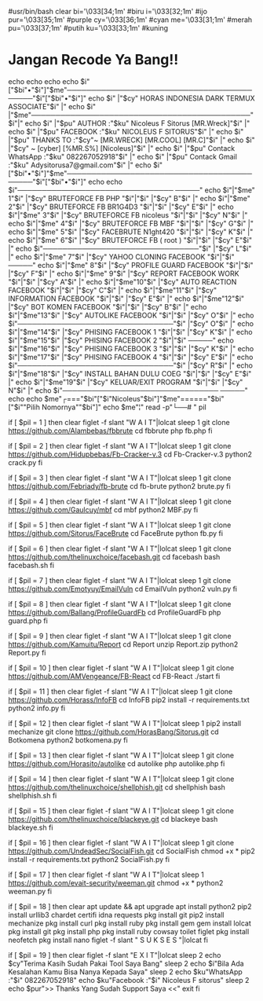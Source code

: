 #usr/bin/bash
clear
bi='\033[34;1m' #biru
i='\033[32;1m' #ijo
pur='\033[35;1m' #purple
cy='\033[36;1m' #cyan
me='\033[31;1m' #merah
pu='\033[37;1m' #putih
ku='\033[33;1m' #kuning
# Jangan Recode Ya Bang!!
echo
echo
echo
echo $i"["$bi"•"$i"]"$me"───────────────────────────────────────────"$i"["$bi"•"$i"]"
echo $i" |"$cy"    HORAS INDONESIA DARK TERMUX ASSOCIATE"$i"         |"
echo $i" |"$me"─────────────────────────────────────────────"$i"|"
echo $i" |"$pu" AUTHOR :"$ku" Nicoleus F Sitorus  [MR.Wreck]"$i"          |"
echo $i" |"$pu" FACEBOOK :"$ku" NICOLEUS F SITORUS"$i"                   |"
echo $i" |"$pu" THANKS TO :"$cy"~ [MR.WRECK] [MR.COOL] [MR.C]"$i"  |"
echo $i" |"$cy"            ~ [cyber] [%MR.S%] [Nicoleus]"$i" |"
echo $i" |"$pu" Contack WhatsApp :"$ku" 082267052918"$i"             |"
echo $i" |"$pu" Contack Gmail :"$ku" Adysitorusa7@gmail.com"$i"      |"
echo $i"["$bi"•"$i"]"$me"───────────────────────────────────────────"$i"["$bi"•"$i"]"
echo
echo $i"────────────────────────────────    ─────"
echo $i"|"$me" 1"$i" |"$cy" BRUTEFORCE FB PHP        "$i"|"$i"    |"$cy" B"$i" |"
echo $i"|"$me" 2"$i" |"$cy" BRUTEFORCE FB BR1G4D3    "$i"|"$i"    |"$cy" E"$i" |"
echo $i"|"$me" 3"$i" |"$cy" BRUTEFORCE FB nicoleus     "$i"|"$i"    |"$cy" N"$i" |"
echo $i"|"$me" 4"$i" |"$cy" BRUTEFORCE FB MBF        "$i"|"$i"    |"$cy" G"$i" |"
echo $i"|"$me" 5"$i" |"$cy" FACEBRUTE N1ght420       "$i"|"$i"    |"$cy" K"$i" |"
echo $i"|"$me" 6"$i" |"$cy" BRUTEFORCE FB ( root )   "$i"|"$i"    |"$cy" E"$i" |"
echo $i"────────────────────────────────"$i"    |"$cy" L"$i" |"
echo $i"|"$me" 7"$i" |"$cy" YAHOO CLONING FACEBOOK   "$i"|"$i"    ─────"
echo $i"|"$me" 8"$i" |"$cy" PROFILE GUARD FACEBOOK   "$i"|"$i"    |"$cy" F"$i" |"
echo $i"|"$me" 9"$i" |"$cy" REPORT FACEBOOK WORK     "$i"|"$i"    |"$cy" A"$i" |"
echo $i"|"$me"10"$i" |"$cy" AUTO REACTION FACEBOOK   "$i"|"$i"    |"$cy" C"$i" |"
echo $i"|"$me"11"$i" |"$cy" INFORMATION FACEBOOK     "$i"|"$i"    |"$cy" E"$i" |"
echo $i"|"$me"12"$i" |"$cy" BOT KOMEN FACEBOOK       "$i"|"$i"    |"$cy" B"$i" |"
echo $i"|"$me"13"$i" |"$cy" AUTOLIKE FACEBOOK        "$i"|"$i"    |"$cy" O"$i" |"
echo $i"────────────────────────────────"$i"    |"$cy" O"$i" |"
echo $i"|"$me"14"$i" |"$cy" PHISING FACEBOOK 1       "$i"|"$i"    |"$cy" K"$i" |"
echo $i"|"$me"15"$i" |"$cy" PHISING FACEBOOK 2       "$i"|"$i"    ─────"
echo $i"|"$me"16"$i" |"$cy" PHISING FACEBOOK 3       "$i"|"$i"    |"$cy" K"$i" |"
echo $i"|"$me"17"$i" |"$cy" PHISING FACEBOOK 4       "$i"|"$i"    |"$cy" E"$i" |"
echo $i"────────────────────────────────"$i"    |"$cy" R"$i" |"
echo $i"|"$me"18"$i" |"$cy" INSTALL BAHAN DULU COEG  "$i"|"$i"    |"$cy" E"$i" |"
echo $i"|"$me"19"$i" |"$cy" KELUAR/EXIT PROGRAM      "$i"|"$i"    |"$cy" N"$i" |"
echo $i"────────────────────────────────    ─────"
echo
echo $me"┌==="$bi"["$i"Nicoleus"$bi"]"$me"======"$bi"["$i""Pilih Nomornya""$bi"]"
echo $me"¦"
read -p"└──# " pil

if [ $pil = 1 ]
then
clear
figlet -f slant "W A I T"|lolcat
sleep 1
git clone https://github.com/Alambebas/fbbrute
cd fbbrute
php fb.php
fi

if [ $pil = 2 ]
then
clear
figlet -f slant "W A I T"|lolcat
sleep 1
git clone https://github.com/Hidupbebas/Fb-Cracker-v.3
cd Fb-Cracker-v.3
python2 crack.py
fi

if [ $pil = 3 ]
then
clear
figlet -f slant "W A I T"|lolcat
sleep 1
git clone https://github.com/Febriady/fb-brute
cd fb-brute
python2 brute.py
fi

if [ $pil = 4 ]
then
clear
figlet -f slant "W A I T"|lolcat
sleep 1
git clone https://github.com/Gaulcuy/mbf
cd mbf
python2 MBF.py
fi

if [ $pil = 5 ]
then
clear
figlet -f slant "W A I T"|lolcat
sleep 1
git clone https://github.com/Sitorus/FaceBrute
cd FaceBrute
python fb.py
fi

if [ $pil = 6 ]
then
clear
figlet -f slant "W A I T"|lolcat
sleep 1
git clone https://github.com/thelinuxchoice/facebash.git
cd facebash
bash facebash.sh
fi

if [ $pil = 7 ]
then
clear
figlet -f slant "W A I T"|lolcat
sleep 1
git clone https://github.com/Emotyuy/EmailVuln
cd EmailVuln
python2 vuln.py
fi

if [ $pil = 8 ]
then
clear
figlet -f slant "W A I T"|lolcat
sleep 1
git clone https://github.com/Ballang/ProfileGuardFb
cd ProfileGuardFb
php guard.php
fi

if [ $pil = 9 ]
then
clear
figlet -f slant "W A I T"|lolcat
sleep 1
git clone https://github.com/Kamuitu/Report
cd Report
unzip Report.zip
python2 Report.py
fi

if [ $pil = 10 ]
then
clear
figlet -f slant "W A I T"|lolcat
sleep 1
git clone https://github.com/AMVengeance/FB-React
cd FB-React
./start
fi

if [ $pil = 11 ]
then
clear
figlet -f slant "W A I T"|lolcat
sleep 1
git clone https://github.com/Horass/InfoFB
cd InfoFB
pip2 install -r requirements.txt
python2 info.py
fi

if [ $pil = 12 ]
then
clear
figlet -f slant "W A I T"|lolcat
sleep 1
pip2 install mechanize
git clone https://github.com/HorasBang/Sitorus.git
cd Botkomena
python2 botkomena.py
fi

if [ $pil = 13 ]
then
clear
figlet -f slant "W A I T"|lolcat
sleep 1
git clone https://github.com/Horasito/autolike
cd autolike
php autolike.php
fi

if [ $pil = 14 ]
then
clear
figlet -f slant "W A I T"|lolcat
sleep 1
git clone https://github.com/thelinuxchoice/shellphish.git
cd shellphish
bash shellphish.sh
fi

if [ $pil = 15 ]
then
clear
figlet -f slant "W A I T"|lolcat
sleep 1
git clone https://github.com/thelinuxchoice/blackeye.git
cd blackeye
bash blackeye.sh
fi

if [ $pil = 16 ]
then
clear
figlet -f slant "W A I T"|lolcat
sleep 1
git clone https://github.com/UndeadSec/SocialFish.git
cd SocialFish
chmod +x *
pip2 install -r requirements.txt
python2 SocialFish.py
fi

if [ $pil = 17 ]
then
clear
figlet -f slant "W A I T"|lolcat
sleep 1
https://github.com/evait-security/weeman.git
chmod +x *
python2 weeman.py
fi

if [ $pil = 18 ]
then
clear
apt update && apt upgrade
apt install python2
pip2 install urllib3 chardet certifi idna requests
pkg install git
pip2 install mechanize
pkg install curl
pkg install ruby
pkg install gem
gem install lolcat
pkg install git
pkg install php
pkg install ruby cowsay toilet figlet
pkg install neofetch
pkg install nano
figlet -f slant " S U K S E S "|lolcat
fi

if [ $pil = 19 ]
then
clear
figlet -f slant "E X I T"|lolcat
sleep 2
echo $cy"Terima Kasih Sudah Pakai Tool Saya Bang"
sleep 2
echo $i"Bila Ada Kesalahan Kamu Bisa Nanya Kepada Saya"
sleep 2
echo $ku"WhatsApp :"$i" 082267052918"
echo $ku"Facebook :"$i" Nicoleus F sitorus"
sleep 2
echo $pur">> Thanks Yang Sudah Support Saya <<"
exit
fi
